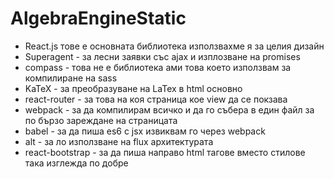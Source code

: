 AlgebraEngineStatic
==================

 - React.js тове е основната библиотека използвахме я за целия дизайн
 - Superagent - за лесни заявки със ajax и изплозване на promises
 - compass - това не е библиотека ами това което използвам за компилиране на sass
 - KaTeX - за преобразуване на LaTex в html основно
 - react-router - за това на коя страница кое view да се покзава 
 - webpack - за да компилирам всичко и да го събера в един файл за по бързо зареждане на страницата
 - babel - за да пиша es6 с jsx извиквам го через webpack
 - alt - за ло използванe на flux архитектурата
 - react-bootstrap - за да пиша направо html тагове вместо стилове така изглежда по добре